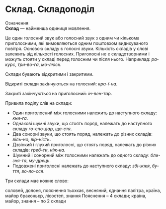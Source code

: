 # Склад. Складоподіл

<div class="eoz-wrap">
<span class="eoz">Означення</span>
<div class="eoz-text">
<b>Склад</b> — найменша одиниця мовлення.
</div>
</div>

Це один голосний звук або голосний звук з одним чи кiлькома приголосними, якi вимовляються одним поштовхом видихуваного повiтря. Основою складу є голоснi звуки. Кiлькiсть складiв у словi залежить вiд кiлькостi голосних. Приголоснi не є складотворними i можуть стояти у складi перед голосним чи пiсля нього. Наприклад: *ра-курс*, *три-во-га*, *мо-люск*.

Склади бувають вiдкритими i закритими.

Вiдкритi склади закiнчуються на голосний: *кра-ї-на*.

Закритi закiнчуються на приголосний: *iн-вен-тар*.

Привила подiлу слiв на склади:
 * Один приголосний мiж голосними належить до наступного складу: *кни-га*.
 * Однаковi шумнi звуки, що стоять поряд, належать до наступного складу *го-спо-дар*, *ща-стя*.
 * Два сонорнi звуки, що стоять поряд, належать до рiзних складiв: *вiль-но*, *вiр-нiсть*.
 * Дзвiнкий i глухий приголоснi, що стоять поряд, належать до рiзних складiв: *греб-ти*, *нiж-ка*.
 * Шумний i сонорний мiж голосними належать до одного складу: *бли-зня-та*, *му-дрець*.
 * Подовженi приголоснi належать до наступного складу: *збi-жжя*, *бу-ття*, *во-ло-сся*.
 


<quiz correctLabel="correct" incorrectLabel="incorrect" checkLabel="check">
    <question text="">
        <p>Три склади має кожне слово:</p>
        <answer>соловей, долоня, пояснення</answer>
        <answer corret>тьохкає, весняний, єднання </answer>
        <answer>палітра, країна, майор</answer>
        <answer>браконьєр, лісостеп, знання</answer>
        <explanation>
        Пояснення – 4 склади; країна, майор, знання – по 2 склади
        </explanation>
    </question>
</quiz>